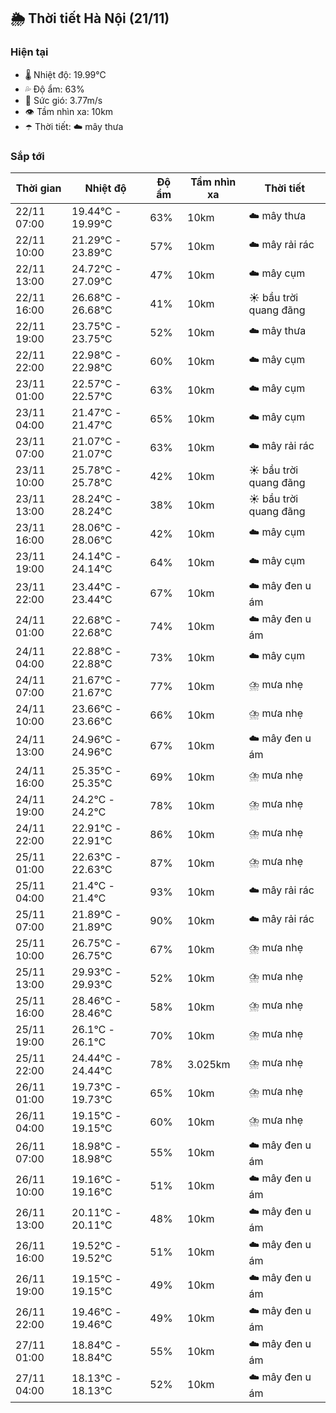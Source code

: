 ## 🌦️ Thời tiết Hà Nội (21/11)

### Hiện tại

- 🌡️ Nhiệt độ: 19.99℃
- 💦 Độ ẩm: 63%
- 💨 Sức gió: 3.77m/s
- 👁️ Tầm nhìn xa: 10km
- ☂️ Thời tiết: ☁️ mây thưa

### Sắp tới

| Thời gian | Nhiệt độ | Độ ẩm | Tầm nhìn xa | Thời tiết |
| --- | --- | --- | --- | --- |
| 22/11 07:00 | 19.44℃ - 19.99℃ | 63% | 10km | ☁️ mây thưa |
| 22/11 10:00 | 21.29℃ - 23.89℃ | 57% | 10km | ☁️ mây rải rác |
| 22/11 13:00 | 24.72℃ - 27.09℃ | 47% | 10km | ☁️ mây cụm |
| 22/11 16:00 | 26.68℃ - 26.68℃ | 41% | 10km | ☀️ bầu trời quang đãng |
| 22/11 19:00 | 23.75℃ - 23.75℃ | 52% | 10km | ☁️ mây thưa |
| 22/11 22:00 | 22.98℃ - 22.98℃ | 60% | 10km | ☁️ mây cụm |
| 23/11 01:00 | 22.57℃ - 22.57℃ | 63% | 10km | ☁️ mây cụm |
| 23/11 04:00 | 21.47℃ - 21.47℃ | 65% | 10km | ☁️ mây cụm |
| 23/11 07:00 | 21.07℃ - 21.07℃ | 63% | 10km | ☁️ mây rải rác |
| 23/11 10:00 | 25.78℃ - 25.78℃ | 42% | 10km | ☀️ bầu trời quang đãng |
| 23/11 13:00 | 28.24℃ - 28.24℃ | 38% | 10km | ☀️ bầu trời quang đãng |
| 23/11 16:00 | 28.06℃ - 28.06℃ | 42% | 10km | ☁️ mây cụm |
| 23/11 19:00 | 24.14℃ - 24.14℃ | 64% | 10km | ☁️ mây cụm |
| 23/11 22:00 | 23.44℃ - 23.44℃ | 67% | 10km | ☁️ mây đen u ám |
| 24/11 01:00 | 22.68℃ - 22.68℃ | 74% | 10km | ☁️ mây đen u ám |
| 24/11 04:00 | 22.88℃ - 22.88℃ | 73% | 10km | ☁️ mây cụm |
| 24/11 07:00 | 21.67℃ - 21.67℃ | 77% | 10km | ⛈️ mưa nhẹ |
| 24/11 10:00 | 23.66℃ - 23.66℃ | 66% | 10km | ⛈️ mưa nhẹ |
| 24/11 13:00 | 24.96℃ - 24.96℃ | 67% | 10km | ☁️ mây đen u ám |
| 24/11 16:00 | 25.35℃ - 25.35℃ | 69% | 10km | ⛈️ mưa nhẹ |
| 24/11 19:00 | 24.2℃ - 24.2℃ | 78% | 10km | ⛈️ mưa nhẹ |
| 24/11 22:00 | 22.91℃ - 22.91℃ | 86% | 10km | ⛈️ mưa nhẹ |
| 25/11 01:00 | 22.63℃ - 22.63℃ | 87% | 10km | ⛈️ mưa nhẹ |
| 25/11 04:00 | 21.4℃ - 21.4℃ | 93% | 10km | ☁️ mây rải rác |
| 25/11 07:00 | 21.89℃ - 21.89℃ | 90% | 10km | ☁️ mây rải rác |
| 25/11 10:00 | 26.75℃ - 26.75℃ | 67% | 10km | ⛈️ mưa nhẹ |
| 25/11 13:00 | 29.93℃ - 29.93℃ | 52% | 10km | ⛈️ mưa nhẹ |
| 25/11 16:00 | 28.46℃ - 28.46℃ | 58% | 10km | ⛈️ mưa nhẹ |
| 25/11 19:00 | 26.1℃ - 26.1℃ | 70% | 10km | ⛈️ mưa nhẹ |
| 25/11 22:00 | 24.44℃ - 24.44℃ | 78% | 3.025km | ⛈️ mưa nhẹ |
| 26/11 01:00 | 19.73℃ - 19.73℃ | 65% | 10km | ⛈️ mưa nhẹ |
| 26/11 04:00 | 19.15℃ - 19.15℃ | 60% | 10km | ⛈️ mưa nhẹ |
| 26/11 07:00 | 18.98℃ - 18.98℃ | 55% | 10km | ☁️ mây đen u ám |
| 26/11 10:00 | 19.16℃ - 19.16℃ | 51% | 10km | ☁️ mây đen u ám |
| 26/11 13:00 | 20.11℃ - 20.11℃ | 48% | 10km | ☁️ mây đen u ám |
| 26/11 16:00 | 19.52℃ - 19.52℃ | 51% | 10km | ☁️ mây đen u ám |
| 26/11 19:00 | 19.15℃ - 19.15℃ | 49% | 10km | ☁️ mây đen u ám |
| 26/11 22:00 | 19.46℃ - 19.46℃ | 49% | 10km | ☁️ mây đen u ám |
| 27/11 01:00 | 18.84℃ - 18.84℃ | 55% | 10km | ☁️ mây đen u ám |
| 27/11 04:00 | 18.13℃ - 18.13℃ | 52% | 10km | ☁️ mây đen u ám |
